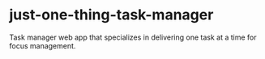 # just-one-thing-task-manager
Task manager web app that specializes in delivering one task at a time for focus management.
